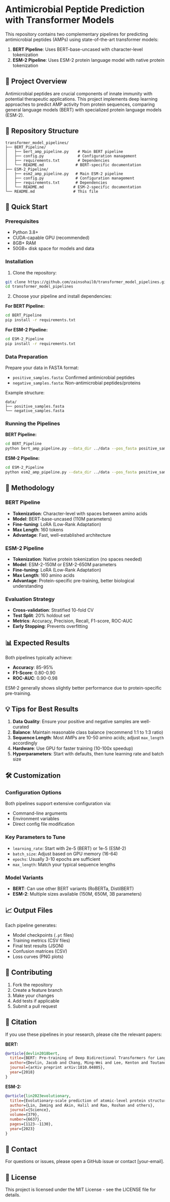 # Antimicrobial Peptide Prediction with Transformer Models

This repository contains two complementary pipelines for predicting antimicrobial peptides (AMPs) using state-of-the-art transformer models:

1. **BERT Pipeline**: Uses BERT-base-uncased with character-level tokenization
2. **ESM-2 Pipeline**: Uses ESM-2 protein language model with native protein tokenization

## 🧬 Project Overview

Antimicrobial peptides are crucial components of innate immunity with potential therapeutic applications. This project implements deep learning approaches to predict AMP activity from protein sequences, comparing general language models (BERT) with specialized protein language models (ESM-2).

## 📁 Repository Structure

```
transformer_model_pipelines/
├── BERT_Pipeline/
│   ├── bert_amp_pipeline.py    # Main BERT pipeline
│   ├── config.py               # Configuration management
│   ├── requirements.txt        # Dependencies
│   └── README.md              # BERT-specific documentation
├── ESM-2_Pipeline/
│   ├── esm2_amp_pipeline.py   # Main ESM-2 pipeline
│   ├── config.py              # Configuration management
│   ├── requirements.txt       # Dependencies
│   └── README.md             # ESM-2-specific documentation
└── README.md                 # This file
```

## 🚀 Quick Start

### Prerequisites
- Python 3.8+
- CUDA-capable GPU (recommended)
- 8GB+ RAM
- 50GB+ disk space for models and data

### Installation

1. Clone the repository:
```bash
git clone https://github.com/zainsohail0/transformer_model_pipelines.git
cd transformer_model_pipelines
```

2. Choose your pipeline and install dependencies:

**For BERT Pipeline:**
```bash
cd BERT_Pipeline
pip install -r requirements.txt
```

**For ESM-2 Pipeline:**
```bash
cd ESM-2_Pipeline
pip install -r requirements.txt
```

### Data Preparation

Prepare your data in FASTA format:
- `positive_samples.fasta`: Confirmed antimicrobial peptides
- `negative_samples.fasta`: Non-antimicrobial peptides/proteins

Example structure:
```
data/
├── positive_samples.fasta
└── negative_samples.fasta
```

### Running the Pipelines

**BERT Pipeline:**
```bash
cd BERT_Pipeline
python bert_amp_pipeline.py --data_dir ../data --pos_fasta positive_samples.fasta --neg_fasta negative_samples.fasta
```

**ESM-2 Pipeline:**
```bash
cd ESM-2_Pipeline
python esm2_amp_pipeline.py --data_dir ../data --pos_fasta positive_samples.fasta --neg_fasta negative_samples.fasta
```

## 🔬 Methodology

### BERT Pipeline
- **Tokenization**: Character-level with spaces between amino acids
- **Model**: BERT-base-uncased (110M parameters)  
- **Fine-tuning**: LoRA (Low-Rank Adaptation)
- **Max Length**: 160 tokens
- **Advantage**: Fast, well-established architecture

### ESM-2 Pipeline  
- **Tokenization**: Native protein tokenization (no spaces needed)
- **Model**: ESM-2-150M or ESM-2-650M parameters
- **Fine-tuning**: LoRA (Low-Rank Adaptation)
- **Max Length**: 160 amino acids
- **Advantage**: Protein-specific pre-training, better biological understanding

### Evaluation Strategy
- **Cross-validation**: Stratified 10-fold CV
- **Test Split**: 20% holdout set
- **Metrics**: Accuracy, Precision, Recall, F1-score, ROC-AUC
- **Early Stopping**: Prevents overfitting

## 📊 Expected Results

Both pipelines typically achieve:
- **Accuracy**: 85-95%
- **F1-Score**: 0.80-0.90
- **ROC-AUC**: 0.90-0.98

ESM-2 generally shows slightly better performance due to protein-specific pre-training.

## 💡 Tips for Best Results

1. **Data Quality**: Ensure your positive and negative samples are well-curated
2. **Balance**: Maintain reasonable class balance (recommend 1:1 to 1:3 ratio)
3. **Sequence Length**: Most AMPs are 10-50 amino acids; adjust `max_length` accordingly
4. **Hardware**: Use GPU for faster training (10-100x speedup)
5. **Hyperparameters**: Start with defaults, then tune learning rate and batch size

## 🛠️ Customization

### Configuration Options
Both pipelines support extensive configuration via:
- Command-line arguments
- Environment variables  
- Direct config file modification

### Key Parameters to Tune
- `learning_rate`: Start with 2e-5 (BERT) or 1e-5 (ESM-2)
- `batch_size`: Adjust based on GPU memory (16-64)
- `epochs`: Usually 3-10 epochs are sufficient
- `max_length`: Match your typical sequence lengths

### Model Variants
- **BERT**: Can use other BERT variants (RoBERTa, DistilBERT)
- **ESM-2**: Multiple sizes available (150M, 650M, 3B parameters)

## 📈 Output Files

Each pipeline generates:
- Model checkpoints (`.pt` files)
- Training metrics (CSV files)
- Final test results (JSON)
- Confusion matrices (CSV)
- Loss curves (PNG plots)

## 🤝 Contributing

1. Fork the repository
2. Create a feature branch
3. Make your changes
4. Add tests if applicable
5. Submit a pull request

## 📝 Citation

If you use these pipelines in your research, please cite the relevant papers:

**BERT:**
```bibtex
@article{devlin2018bert,
  title={BERT: Pre-training of Deep Bidirectional Transformers for Language Understanding},
  author={Devlin, Jacob and Chang, Ming-Wei and Lee, Kenton and Toutanova, Kristina},
  journal={arXiv preprint arXiv:1810.04805},
  year={2018}
}
```

**ESM-2:**
```bibtex
@article{lin2023evolutionary,
  title={Evolutionary-scale prediction of atomic-level protein structure with a language model},
  author={Lin, Zeming and Akin, Halil and Rao, Roshan and others},
  journal={Science},
  volume={379},
  number={6637},
  pages={1123--1130},
  year={2023}
}
```

## 📧 Contact

For questions or issues, please open a GitHub issue or contact [your-email].

## 📄 License

This project is licensed under the MIT License - see the LICENSE file for details.